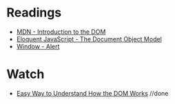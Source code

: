 # Readings

- [MDN - Introduction to the DOM](https://developer.mozilla.org/en-US/docs/Web/API/Document_Object_Model/Introduction)
- [Eloquent JavaScript - The Document Object Model](https://eloquentjavascript.net/14_dom.html)
- [Window - Alert](https://developer.mozilla.org/en-US/docs/Web/API/Window/alert)

# Watch

- [Easy Way to Understand How the DOM Works](https://www.youtube.com/watch?v=2Tld4yyN_tw) //done